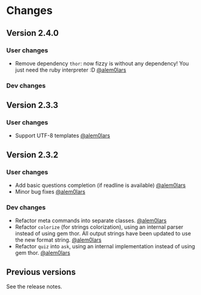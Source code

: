 # Changes

## Version 2.4.0

### User changes

* Remove dependency `thor`: now fizzy is without any dependency!
  You just need the ruby interpreter :D
  [@alem0lars][@alem0lars]

### Dev changes



## Version 2.3.3

### User changes

* Support UTF-8 templates
  [@alem0lars][@alem0lars]

## Version 2.3.2

### User changes

* Add basic questions completion (if readline is available)
  [@alem0lars][@alem0lars]
* Minor bug fixes
  [@alem0lars][@alem0lars]

### Dev changes

* Refactor meta commands into separate classes.
  [@alem0lars][@alem0lars]
* Refactor `colorize` (for strings colorization), using an internal parser
  instead of using gem thor.
  All output strings have been updated to use the new format string.
  [@alem0lars][@alem0lars]
* Refactor `quiz` into `ask`, using an internal implementation instead of using
  gem thor.
  [@alem0lars][@alem0lars]

## Previous versions

See the release notes.


<!-- Link declarations -->

[@alem0lars]: https://github.com/alem0lars
[@jak3]:      https://github.com/jak3
